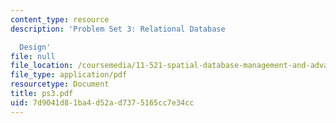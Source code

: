 ```yaml
---
content_type: resource
description: 'Problem Set 3: Relational Database

  Design'
file: null
file_location: /coursemedia/11-521-spatial-database-management-and-advanced-geographic-information-systems-spring-2003/7d9041d81ba4d52ad7375165cc7e34cc_ps3.pdf
file_type: application/pdf
resourcetype: Document
title: ps3.pdf
uid: 7d9041d8-1ba4-d52a-d737-5165cc7e34cc
---
```

